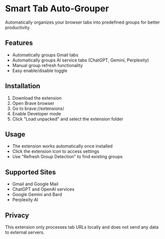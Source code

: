 # Smart Tab Auto-Grouper

Automatically organizes your browser tabs into predefined groups for better productivity.

## Features
- Automatically groups Gmail tabs
- Automatically groups AI service tabs (ChatGPT, Gemini, Perplexity)
- Manual group refresh functionality
- Easy enable/disable toggle

## Installation
1. Download the extension
2. Open Brave browser
3. Go to brave://extensions/
4. Enable Developer mode
5. Click "Load unpacked" and select the extension folder

## Usage
- The extension works automatically once installed
- Click the extension icon to access settings
- Use "Refresh Group Detection" to find existing groups

## Supported Sites
- Gmail and Google Mail
- ChatGPT and OpenAI services
- Google Gemini and Bard
- Perplexity AI

## Privacy
This extension only processes tab URLs locally and does not send any data to external servers.
